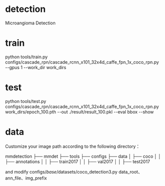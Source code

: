 # detection
Microangioma Detection


# train
python tools/train.py configs/cascade_rpn/cascade_rcnn_x101_32x4d_caffe_fpn_1x_coco_rpn.py --gpus 1  --work_dir work_dirs

# test
python tools/test.py configs/cascade_rpn/cascade_rcnn_x101_32x4d_caffe_fpn_1x_coco_rpn.py work_dirs/epoch_100.pth --out ./result/result_100.pkl --eval bbox --show

# data
Customize your image path according to the following directory：

mmdetection
├── mmdet
├── tools
├── configs
├── data
│   ├── coco
│   │   ├── annotations
│   │   ├── train2017
│   │   ├── val2017
│   │   ├── test2017

and modify configs/_base_/datasets/coco_detection3.py data_root、ann_file、img_prefix
